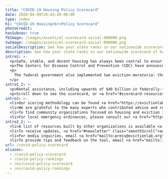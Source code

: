 ```yaml
---
title: "COVID-19 Housing Policy Scorecard"
date: 2020-04-09T20:43:49-08:00
type: index
h1: "COVID-19 Housing<br>Policy Scorecard"
photoCredit:
hasSubnav: true
fbImage: /images/assets/el-scorecard-social-000006.png
twImage: /images/assets/el-scorecard-social-000006.png
socialDescription: See how your state ranks in our nationwide scorecard of housing policies in response to COVID-19.
description: See how your state ranks in our nationwide scorecard of housing policies in response to COVID-19.
intro1: >-
  <p>Safe, stable, and decent housing has always been central to ensuring health and stability. Today, with the United States focused on containing the COVID-19 pandemic, the broader and longstanding issue of income and housing insecurity has quickly become paramount to the health of an entire nation.</p> 
  <p>The Centers for Disease Control and Prevention (CDC) have announced a federal eviction moratorium in effect starting 9/4/2020 and recently extended through 7/31/21. This follows the expiration of many state and federal orders, including the CARES Act. The CDC moratorium blocks landlords from evicting tenants who are currently not able to pay rent and do not have another safe housing option if they were to be evicted.</p>
  <p>
    The federal government also implemented two eviction moratoria: the CARES Act, which expired in summer 2020, and the CDC's "Temporary Halt in Residential Evictions To Prevent the Further Spread of COVID-19," which ended on June 30, 2021. More information about eligibility requirements is available <a href="/federal-eviction-moratorium-update"> in our post on the federal moratorium</a>.
  </p>
intro1_2: >-
  <p>Rental assistance, including upwards of $46 billion in federally-funded aid, became available in all 50 states and the District of Columbia by the middle of 2021 at the latest. Most states were accepting rental assistance applications at the end of the Scorecard study period. The rental assistance measure on the Scorecard is counted as present if rental assistance was available to renters throughout the state during a statewide eviction moratorium.</p>
  <p>Scroll down to see the scorecard, or <a href="#scorecard-resources" class="smoothScroll">view the scoring methodology, learn about our partners, get resources, and more</a>.</p>
intro2: >-
  <li>Our scoring methodology can be found <a href="https://evictionlab.org/covid-housing-scorecard-methods" target="_blank">here</a>.</li>
  <li>We are grateful to the many experts who contributed advice and research assistance to the scorecard. A list of contributing partners can be found <a href="/covid-housing-scorecard-methods/#acknowledgements">here</a>.</li> 
  <li>To find community organizations focused on housing and eviction in your community, visit <a href="https://justshelter.org" target="_blank">JustShelter.org</a>.</li> 
  <li>For local emergency ordinances, please consult our <a href="https://evictionlab.org/covid-eviction-policies/">policy tracker</a>.</li>
intro2_2: >-
  <li>A list of resources built by other organizations is available <a href="/covid-housing-scorecard-methods/#outside-resources">here</a>.</li>
  <li>To receive updates, <a href="#newsletter" class="smoothScroll">add your email below</a>.</li> 
  <li>For media inquiries, email <a href="mailto:press@evictionlab.org">press@evictionlab.org</a>.</li> 
  <li>To provide tips and feedback on the tool, email <a href="mailto:info@evictionlab.org">info@evictionlab.org</a>.</li>
url: /covid-policy-scorecard
aliases:
  - /covid-policy-scorecard
  - /covid-policy-rankings
  - /es/covid-policy-scorecard
  - /es/covid-policy-rankings
---
```

